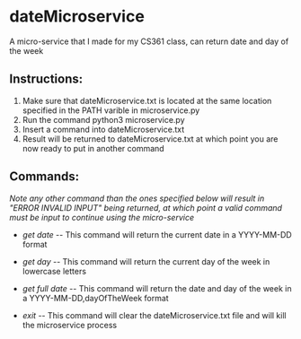 # dateMicroservice
A micro-service that I made for my CS361 class, can return date and day of the week
## Instructions:
1) Make sure that dateMicroservice.txt is located at the same location specified in the PATH varible in microservice.py
2) Run the command python3 microservice.py
3) Insert a command into dateMicroservice.txt
4) Result will be returned to dateMicroservice.txt at which point you are now ready to put in another command

## Commands:
*Note any other command than the ones specified below will result in "ERROR INVALID INPUT" being returned, at which point a valid command must be input to continue using the micro-service*

* *get date* -- This command will return the current date in a YYYY-MM-DD format 

* *get day* -- This command will return the current day of the week in lowercase letters

* *get full date* -- This command will return the date and day of the week in a YYYY-MM-DD,dayOfTheWeek format

* *exit* -- This command will clear the dateMicroservice.txt file and will kill the microservice process
